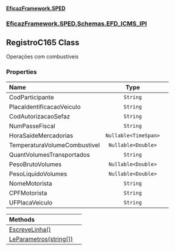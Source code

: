 #### [EficazFramework.SPED](EficazFrameworkSPED.md 'EficazFramework SPED')
### [EficazFramework.SPED.Schemas.EFD_ICMS_IPI](EficazFramework.SPED.Schemas.EFD_ICMS_IPI.md 'EficazFramework.SPED.Schemas.EFD_ICMS_IPI')

## RegistroC165 Class

Operações com combustíveis
### Properties

| Name | Type | |
| :--- | :---: | :--- |
| CodParticipante | `String` |  |
| PlacaIdentificacaoVeiculo | `String` |  |
| CodAutorizacaoSefaz | `String` |  |
| NumPasseFiscal | `String` |  |
| HoraSaideMercadorias | `Nullable<TimeSpan>` |  |
| TemperaturaVolumeCombustivel | `Nullable<Double>` |  |
| QuantVolumesTransportados | `String` |  |
| PesoBrutoVolumes | `Nullable<Double>` |  |
| PesoLiquidoVolumes | `Nullable<Double>` |  |
| NomeMotorista | `String` |  |
| CPFMotorista | `String` |  |
| UFPlacaVeiculo | `String` |  |

| Methods | |
| :--- | :--- |
| [EscreveLinha()](EficazFramework.SPED.Schemas.EFD_ICMS_IPI/RegistroC165/EscreveLinha().md 'EficazFramework.SPED.Schemas.EFD_ICMS_IPI.RegistroC165.EscreveLinha()') | |
| [LeParametros(string[])](EficazFramework.SPED.Schemas.EFD_ICMS_IPI/RegistroC165/LeParametros(string[]).md 'EficazFramework.SPED.Schemas.EFD_ICMS_IPI.RegistroC165.LeParametros(string[])') | |
